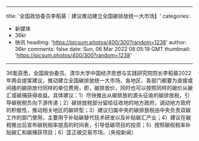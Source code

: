 
---
title: '全国政协委员李稻葵：建议推动建立全国碳排放统一大市场】'
categories: 
 - 新媒体
 - 36kr
 - 快讯
headimg: 'https://picsum.photos/400/300?random=1238'
author: 36kr
comments: false
date: Sun, 06 Mar 2022 08:05:19 GMT
thumbnail: 'https://picsum.photos/400/300?random=1238'
---

<div>   
36氪获悉，全国政协委员、清华大学中国经济思想与实践研究院院长李稻葵2022年两会提案建议，推动建立全国碳排放统一大市场，各地区、各部门都要为直接或间接的碳排放付同样的单位费用，即，碳排放价，同时也可以按照同样的碳价从碳汇或碳捕获得收益。具体建议：1）尽快推出从碳排放的源头征收的碳排放税，引导碳税税负向下游传递；2）碳排放税部分留给征收地的地方政府，调动地方政府的积极性，推动相关地区的碳转型；3）建议归属中央的碳排放税由中央负责双碳工作的部门使用，主要用于补贴碳替代技术研发以及补贴碳汇产业；4）建议在碳税推出后宣布碳税税率提高的时间表，引导低碳项目的投资；5）按照碳税税率补贴碳汇和碳捕获项目；6）匡正碳交易市场。（央视新闻）  
</div>
            